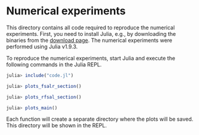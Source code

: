 # Numerical experiments

This directory contains all code required to reproduce the numerical
experiments. First, you need to install Julia, e.g., by downloading
the binaries from the [download page](https://julialang.org/downloads/).
The numerical experiments were performed using Julia v1.9.3.

To reproduce the numerical experiments, start Julia and execute the
following commands in the Julia REPL.

```julia
julia> include("code.jl")

julia> plots_fsalr_section()

julia> plots_rfsal_section()

julia> plots_main()
```

Each function will create a separate directory where the plots will be saved.
This directory will be shown in the REPL.
